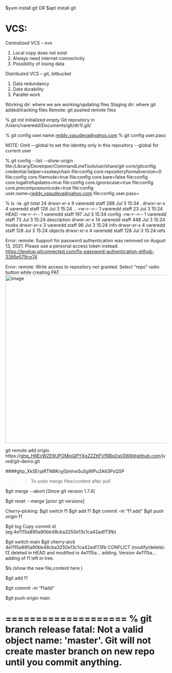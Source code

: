 
$yum install git OR
$apt install git

VCS:
====
Centralized VCS – svn				
1. Local copy does not exist
2. Always need internet connectivity
3. Possibility of losing data
	

Distributed VCS – git, bitbucket
1. Data redundancy 
2. Data durability
3. Parallel work

Working dir: where we are working/updating files
Staging dir: where git added/tracking files
Remote: git pushed remote files



% git init
Initialized empty Git repository in /Users/vareredd/Documents/git/dir1/.git/

% git config user.name reddy_vasudeva@yahoo.com
% git config user.pass <password>   

NOTE: Omit --global to set the identity only in this repository
--global for current user


% git config --list --show-origin
file:/Library/Developer/CommandLineTools/usr/share/git-core/gitconfig   credential.helper=osxkeychain
file:config     core.repositoryformatversion=0
file:config     core.filemode=true
file:config     core.bare=false
file:config     core.logallrefupdates=true
file:config     core.ignorecase=true
file:config     core.precomposeunicode=true
file:config     user.name=reddy_vasudeva@yahoo.com
file:config     user.pass=<password>

% ls -la .git
total 24
drwxr-xr-x   9 vareredd  staff  288 Jul  3 15:34 .
drwxr-xr-x   4 vareredd  staff  128 Jul  3 15:24 ..
-rw-r--r--   1 vareredd  staff   23 Jul  3 15:24 HEAD
-rw-r--r--   1 vareredd  staff  197 Jul  3 15:34 config
-rw-r--r--   1 vareredd  staff   73 Jul  3 15:24 description
drwxr-xr-x  14 vareredd  staff  448 Jul  3 15:24 hooks
drwxr-xr-x   3 vareredd  staff   96 Jul  3 15:24 info
drwxr-xr-x   4 vareredd  staff  128 Jul  3 15:24 objects
drwxr-xr-x   4 vareredd  staff  128 Jul  3 15:24 refs


Error:
remote: Support for password authentication was removed on August 13, 2021. Please use a personal access token instead.
https://levelup.gitconnected.com/fix-password-authentication-github-3395e579ce74

Error:
remote: Write access to repository not granted.
Select “repo” radio button while creating PAT
 <img width="524" alt="image" src="https://user-images.githubusercontent.com/68779362/184703269-1ff94a71-7efe-440e-afbf-b6f6a9f14139.png">


git remote add origin https://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@github.com/jvred/git-demo.git

####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

>> To undo merge files/content after pull

$git merge --abort [Since git version 1.7.4]

$git reset --merge [prior git versions]


Cherry-picking:
$git switch f1
$git add f1
$git commit -m “f1 add”
$git push origin f1

$git log
Copy commit id (eg:4e1115a890a90bb48cba3250e13c1ca42adf73fb)

$git switch main
$git cherry-pick 4e1115a890a90bb48cba3250e13c1ca42adf73fb
CONFLICT (modify/delete): f2 deleted in HEAD and modified in 4e1115a... adding. Version 4e1115a... adding of f1 left in tree.


$ls (show the new file,content here )

$git add f1

$git commit -m “f1add”

$git push origin main

====================
% git branch release
fatal: Not a valid object name: 'master'.
Git will not create master branch on new repo until you commit anything.
====================

